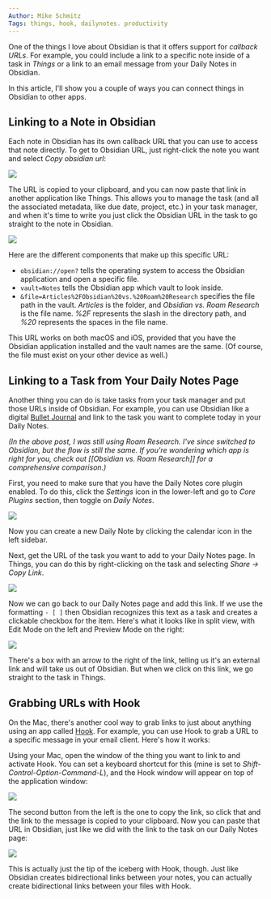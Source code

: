 ```yaml
---
Author: Mike Schmitz
Tags: things, hook, dailynotes. productivity
---
```


One of the things I love about Obsidian is that it offers support for _callback URLs_. For example, you could include a link to a specific note inside of a task in _Things_ or a link to an email message from your Daily Notes in Obsidian.

In this article, I'll show you a couple of ways you can connect things in Obsidian to other apps.

## Linking to a Note in Obsidian

Each note in Obsidian has its own callback URL that you can use to access that note directly. To get to Obsidian URL, just right-click the note you want and select _Copy obsidian url_:

![](https://thesweetsetup.com/wp-content/uploads/2021/05/copyobsidianurl.jpg)

The URL is copied to your clipboard, and you can now paste that link in another application like Things. This allows you to manage the task (and all the associated metadata, like due date, project, etc.) in your task manager, and when it's time to write you just click the Obsidian URL in the task to go straight to the note in Obsidian.

![](https://thesweetsetup.com/wp-content/uploads/2021/05/thingsobsidianlink.jpg)

Here are the different components that make up this specific URL:

- `obsidian://open?` tells the operating system to access the Obsidian application and open a specific file.
- `vault=Notes` tells the Obsidian app which vault to look inside.
- `&file=Articles%2FObsidian%20vs.%20Roam%20Research` specifies the file path in the vault. _Articles_ is the folder, and _Obsidian vs. Roam Research_ is the file name. _%2F_ represents the slash in the directory path, and _%20_ represents the spaces in the file name.

This URL works on both macOS and iOS, provided that you have the Obsidian application installed and the vault names are the same. (Of course, the file must exist on your other device as well.)

## Linking to a Task from Your Daily Notes Page

Another thing you can do is take tasks from your task manager and put those URLs inside of Obsidian. For example, you can use Obsidian like a digital [Bullet Journal](https://thesweetsetup.com/mikes-hybrid-bullet-journal-system/) and link to the task you want to complete today in your Daily Notes.

_(In the above post, I was still using Roam Research. I've since switched to Obsidian, but the flow is still the same. If you're wondering which app is right for you, check out [[Obsidian vs. Roam Research]] for a comprehensive comparison.)_

First, you need to make sure that you have the Daily Notes core plugin enabled. To do this, click the _Settings_ icon in the lower-left and go to _Core Plugins_ section, then toggle on _Daily Notes_.

![](https://thesweetsetup.com/wp-content/uploads/2021/05/dailynoteson.jpg)

Now you can create a new Daily Note by clicking the calendar icon in the left sidebar.

Next, get the URL of the task you want to add to your Daily Notes page. In Things, you can do this by right-clicking on the task and selecting _Share &rarr; Copy Link_.

![](https://thesweetsetup.com/wp-content/uploads/2021/05/thingssharelink.jpg)

Now we can go back to our Daily Notes page and add this link. If we use the formatting `- [ ]` then Obsidian recognizes this text as a task and creates a clickable checkbox for the item. Here's what it looks like in split view, with Edit Mode on the left and Preview Mode on the right:

![](https://thesweetsetup.com/wp-content/uploads/2021/05/dailynotesurl.jpg)

There's a box with an arrow to the right of the link, telling us it's an external link and will take us out of Obsidian. But when we click on this link, we go straight to the task in Things.

## Grabbing URLs with Hook

On the Mac, there's another cool way to grab links to just about anything using an app called [Hook](https://hookproductivity.com/). For example, you can use Hook to grab a URL to a specific message in your email client. Here's how it works:

Using your Mac, open the window of the thing you want to link to and activate Hook. You can set a keyboard shortcut for this (mine is set to _Shift-Control-Option-Command-L_), and the Hook window will appear on top of the application window:

![](https://thesweetsetup.com/wp-content/uploads/2021/05/hooklink.jpg)

The second button from the left is the one to copy the link, so click that and the link to the message is copied to your clipboard. Now you can paste that URL in Obsidian, just like we did with the link to the task on our Daily Notes page:

![](https://thesweetsetup.com/wp-content/uploads/2021/05/hooklinkobsidian.jpg)

This is actually just the tip of the iceberg with Hook, though. Just like Obsidian creates bidirectional links between your notes, you can actually create bidirectional links between your files with Hook.
